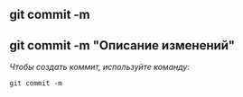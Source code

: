 ## **git commit -m**

## git commit -m "Описание изменений"

*Чтобы cоздать коммит, используйте команду:*

```bash-
git commit -m
```